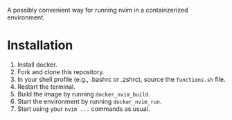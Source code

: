 
A possibly convenient way for running nvim in a containzerized environment.

# Installation

1. Install docker.
2. Fork and clone this repository.
3. In your shell profile (e.g., .bashrc or .zshrc), source the `functions.sh`
   file.
4. Restart the terminal.
5. Build the image by running `docker_nvim_build`.
6. Start the environment by running `docker_nvim_run`.
7. Start using your `nvim ...` commands as usual.  

